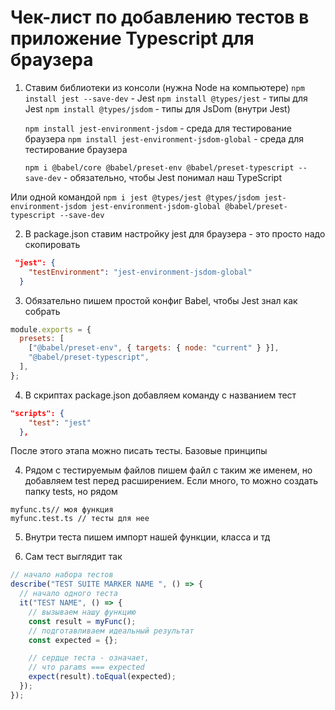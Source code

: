 # Чек-лист по добавлению тестов в приложение Typescript для браузера

1. Ставим библиотеки из консоли (нужна Node на компьютере)
   `npm install jest --save-dev` - Jest
   `npm install @types/jest` - типы для Jest
   `npm install @types/jsdom` - типы для JsDom (внутри Jest)

   `npm install jest-environment-jsdom` - среда для тестирование браузера
   `npm install jest-environment-jsdom-global` - среда для тестирование браузера

   `npm i @babel/core @babel/preset-env @babel/preset-typescript --save-dev` - обязательно, чтобы Jest понимал наш TypeScript

Или одной командой
`npm i jest @types/jest @types/jsdom jest-environment-jsdom jest-environment-jsdom-global @babel/preset-typescript --save-dev`

2. В package.json ставим настройку jest для браузера - это просто надо скопировать

```json
 "jest": {
    "testEnvironment": "jest-environment-jsdom-global"
  }
```

3. Обязательно пишем простой конфиг Babel, чтобы Jest знал как собрать

```javascript
module.exports = {
  presets: [
    ["@babel/preset-env", { targets: { node: "current" } }],
    "@babel/preset-typescript",
  ],
};
```

4. В скриптах package.json добавляем команду с названием тест

```json
"scripts": {
    "test": "jest"
  },
```

После этого этапа можно писать тесты. Базовые принципы

4. Рядом с тестируемым файлов пишем файл с таким же именем, но добавляем test перед расширением. Если много, то можно создать папку tests, но рядом

```
myfunc.ts// моя функция
myfunc.test.ts // тесты для нее
```

5. Внутри теста пишем импорт нашей функции, класса и тд

6. Сам тест выглядит так

```typescript
// начало набора тестов
describe("TEST SUITE MARKER NAME ", () => {
  // начало одного теста
  it("TEST NAME", () => {
    // вызываем нашу функцию
    const result = myFunc();
    // подготавливаем идеальный результат
    const expected = {};

    // сердце теста - означает,
    // что params === expected
    expect(result).toEqual(expected);
  });
});
```
